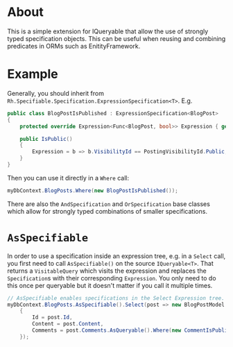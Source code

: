 # About

This is a simple extension for IQueryable<T> that allow the use of strongly typed specification objects. This can be useful
when reusing and combining predicates in ORMs such as EnitityFramework.

# Example

Generally, you should inherit from `Rh.Specifiable.Specification.ExpressionSpecification<T>`. E.g.

``` csharp
public class BlogPostIsPublished : ExpressionSpecification<BlogPost>
{
    protected override Expression<Func<BlogPost, bool>> Expression { get; }

    public IsPublic()
    {
        Expression = b => b.VisibilityId == PostingVisibilityId.Public;
    }
}
```
Then you can use it directly in a `Where` call:

``` csharp
myDbContext.BlogPosts.Where(new BlogPostIsPublished());
```

There are also the `AndSpecification` and `OrSpecification` base classes which allow for strongly typed combinations of smaller
specifications.

# `AsSpecifiable`

In order to use a specification inside an expression tree, e.g. in a `Select` call, you first need to call `AsSpecifiable()` on the
source `IQueryable<T>`. That returns a `VisitableQuery` which visits the expression and replaces the `Specification`s with their
corresponding `Expression`. You only need to do this once per queryable but it doesn't matter if you call it multiple times.

``` csharp
// AsSpecifiable enables specifications in the Select Expression tree.
myDbContext.BlogPosts.AsSpecifiable().Select(post => new BlogPostModel 
    { 
        Id = post.Id, 
        Content = post.Content, 
        Comments = post.Comments.AsQueryable().Where(new CommentIsPublic()) 
    }); 
```
